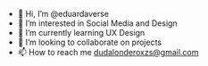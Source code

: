- 👋 Hi, I’m @eduardaverse
- 👀 I’m interested in Social Media and Design
- 🌱 I’m currently learning UX Design
- 💞️ I’m looking to collaborate on projects
- 📫 How to reach me dudalonderoxzs@gmail.com

<!---
eduardaverse/eduardaverse is a ✨ special ✨ repository because its `README.md` (this file) appears on your GitHub profile.
You can click the Preview link to take a look at your changes.
--->
